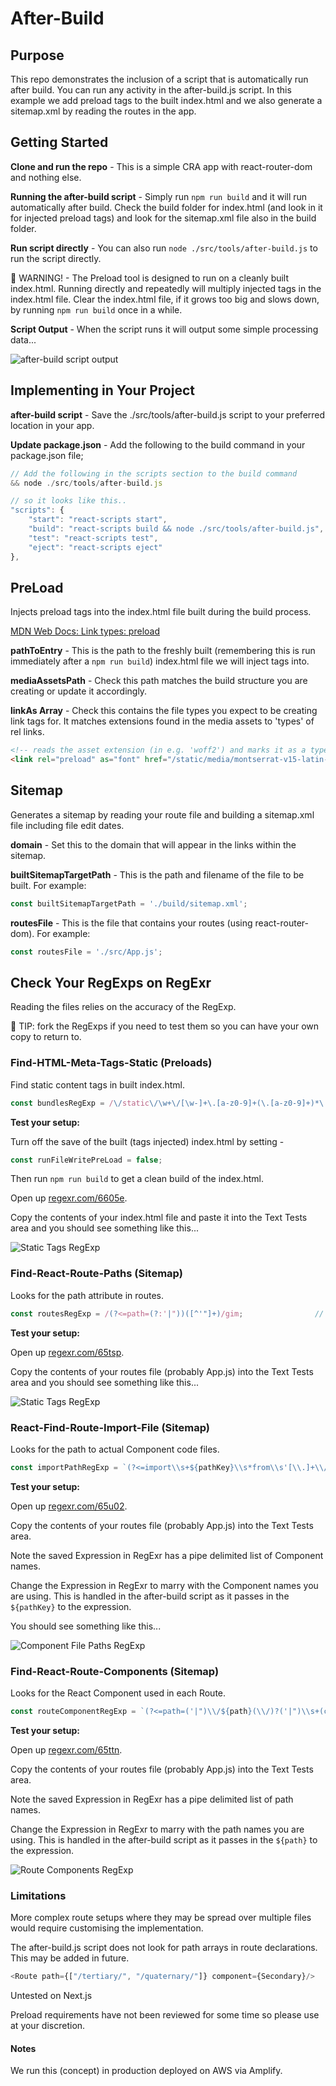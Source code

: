 # After-Build

## Purpose

This repo demonstrates the inclusion of a script that is automatically run after build.
You can run any activity in the after-build.js script.
In this example we add preload tags to the built index.html and we also generate a sitemap.xml by reading the routes in the app.

## Getting Started

**Clone and run the repo** - This is a simple CRA app with react-router-dom and nothing else.

**Running the after-build script** - Simply run `npm run build` and it will run automatically after build. 
Check the build folder for index.html (and look in it for injected preload tags) and look for the sitemap.xml file also in the build folder.

**Run script directly** - You can also run `node ./src/tools/after-build.js` to run the script directly.

:imp: WARNING! - The Preload tool is designed to run on a cleanly built index.html. 
Running directly and repeatedly will multiply injected tags in the index.html file. 
Clear the index.html file, if it grows too big and slows down, by running `npm run build` once in a while. 

**Script Output** - When the script runs it will output some simple processing data...

![after-build script output](/src/assets/after-build-script-output_V01.PNG)

## Implementing in Your Project

**after-build script** - Save the ./src/tools/after-build.js script to your preferred location in your app.

**Update package.json** - Add the following to the build command in your package.json file;
```javascript
// Add the following in the scripts section to the build command
&& node ./src/tools/after-build.js

// so it looks like this..
"scripts": {
	"start": "react-scripts start",
	"build": "react-scripts build && node ./src/tools/after-build.js",
	"test": "react-scripts test",
	"eject": "react-scripts eject"
},
```


## PreLoad
Injects preload tags into the index.html file built during the build process.

[MDN Web Docs: Link types: preload](https://developer.mozilla.org/en-US/docs/Web/HTML/Link_types/preload)

**pathToEntry** - This is the path to the freshly built (remembering this is run immediately after a `npm run build`) index.html file we will inject tags into.

**mediaAssetsPath** - Check this path matches the build structure you are creating or update it accordingly.

**linkAs Array** - Check this contains the file types you expect to be creating link tags for. It matches extensions found in the media assets to 'types' of rel links.
```HTML
<!-- reads the asset extension (in e.g. 'woff2') and marks it as a type of 'font' -->
<link rel="preload" as="font" href="/static/media/montserrat-v15-latin-300.00b3e893.woff2" type="font/woff2" crossorigin>
```

 

## Sitemap
Generates a sitemap by reading your route file and building a sitemap.xml file including file edit dates.

**domain** - Set this to the domain that will appear in the links within the sitemap.

**builtSitemapTargetPath** - This is the path and filename of the file to be built. For example:
```js
const builtSitemapTargetPath = './build/sitemap.xml';
```
**routesFile** - This is the file that contains your routes (using react-router-dom). For example:
```js
const routesFile = './src/App.js';	
```


## Check Your RegExps on RegExr

Reading the files relies on the accuracy of the RegExp.

:green_apple: TIP: fork the RegExps if you need to test them so you can have your own copy to return to.



### Find-HTML-Meta-Tags-Static (Preloads)

Find static content tags in built index.html.
```js
const bundlesRegExp = /\/static\/\w+\/[\w-]+\.[a-z0-9]+(\.[a-z0-9]+)*\.\w{2,3}/gim;
```
**Test your setup:**

Turn off the save of the built (tags injected) index.html by setting -
```js
const runFileWritePreLoad = false;
```
Then run `npm run build` to get a clean build of the index.html.

Open up [regexr.com/6605e](https://regexr.com/6605e).

Copy the contents of your index.html file and paste it into the Text Tests area and you should see something like this...

![Static Tags RegExp](/src/assets/after-build-static-meta-tags-V01.PNG)



### Find-React-Route-Paths (Sitemap)

Looks for the path attribute in routes.
```js
const routesRegExp = /(?<=path=(?:'|"))([^'"]+)/gim;				// see https://regexr.com/65tsp
```
**Test your setup:**

Open up [regexr.com/65tsp](https://regexr.com/65tsp).

Copy the contents of your routes file (probably App.js) into the Text Tests area and you should see something like this...

![Static Tags RegExp](/src/assets/after-build-routes-paths-V01.PNG)



### React-Find-Route-Import-File (Sitemap)

Looks for the path to actual Component code files.
```js
const importPathRegExp = `(?<=import\\s+${pathKey}\\s*from\\s'[\\.]+\\/pages\\/)([\\/A-Z]+)`; 	// regexr.com/65u02
```
**Test your setup:**

Open up [regexr.com/65u02](https://regexr.com/65u02).

Copy the contents of your routes file (probably App.js) into the Text Tests area.

Note the saved Expression in RegExr has a pipe delimited list of Component names.

Change the Expression in RegExr to marry with the Component names you are using. This is handled in the after-build script as it passes in the `${pathKey}` to the expression.

You should see something like this...

![Component File Paths RegExp](/src/assets/after-build-component-paths-V01.PNG)



### Find-React-Route-Components (Sitemap)

Looks for the React Component used in each Route.
```js
const routeComponentRegExp = `(?<=path=('|")\\/${path}(\\/)?('|")\\s+(component={|.*\\sreturn\\s<))([^\\s}]+)`;		// regexr.com/65ttn
```
**Test your setup:**

Open up [regexr.com/65ttn](https://regexr.com/65ttn).

Copy the contents of your routes file (probably App.js) into the Text Tests area.

Note the saved Expression in RegExr has a pipe delimited list of path names.

Change the Expression in RegExr to marry with the path names you are using. This is handled in the after-build script as it passes in the `${path}` to the expression.

![Route Components RegExp](/src/assets/after-build-route-component-V01.PNG)



### Limitations

More complex route setups where they may be spread over multiple files would require customising the implementation.

The after-build.js script does not look for path arrays in route declarations. This may be added in future.
```js
<Route path={["/tertiary/", "/quaternary/"]} component={Secondary}/>
```
Untested on Next.js

Preload requirements have not been reviewed for some time so please use at your discretion.

#### Notes

We run this (concept) in production deployed on AWS via Amplify.
